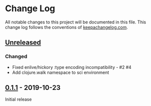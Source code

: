 # Change Log
All notable changes to this project will be documented in this file. This change log follows the conventions of [keepachangelog.com](http://keepachangelog.com/).

## [Unreleased]
### Changed
- Fixed enlive/hickory :type encoding incompatibility - #2 #4
- Add clojure.walk namespace to sci environment

## [0.1.1] - 2019-10-23
Initial release

[Unreleased]: https://github.com/retrogradeorbit/bootleg/compare/0.1.1...HEAD
[0.1.1]: https://github.com/retrogradeorbit/bootleg/compare/0.1.0...0.1.1
